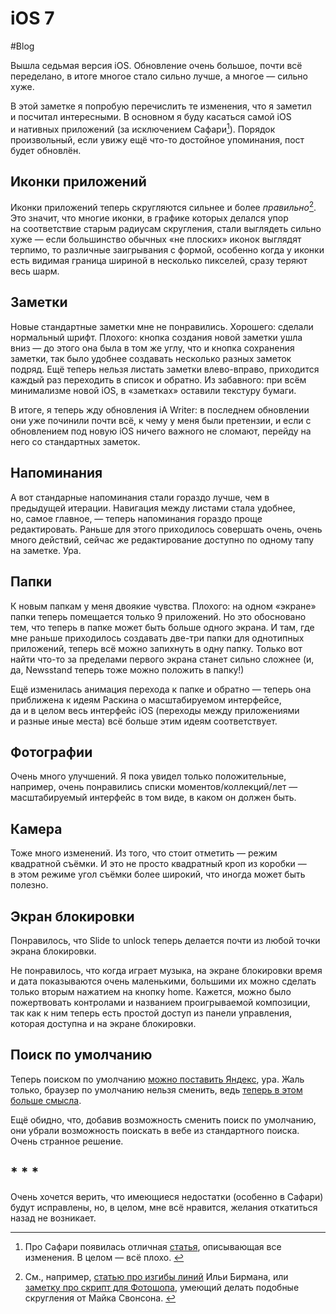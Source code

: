 # iOS 7

#Blog

Вышла седьмая версия iOS. Обновление очень большое, почти всё переделано, в итоге многое стало сильно лучше, а многое — сильно хуже.

В этой заметке я попробую перечислить те изменения, что я заметил и посчитал интересными. В основном я буду касаться самой iOS и нативных приложений (за исключением Сафари[^safari]). Порядок произвольный, если увижу ещё что-то достойное упоминания, пост будет обновлён.

[^safari]: Про Сафари появилась отличная [статья](https://www.mobilexweb.com/blog/safari-ios7-html5-problems-apis-review), описывающая все изменения. В целом — всё плохо. <!-- span="2" offset="2" -->

## Иконки приложений

Иконки приложений теперь скругляются сильнее и более _правильно_[^border-radius]. Это значит, что многие иконки, в графике которых делался упор на соответствие старым радиусам скругления, стали выглядеть сильно хуже — если большинство обычных «не плоских» иконок выглядят терпимо, то различные заигрывания с формой, особенно когда у иконки есть видимая граница шириной в несколько пикселей, сразу теряют весь шарм.

[^border-radius]: См., например, [статью про изгибы линий](https://ilyabirman.ru/meanwhile/all/metro-line-curves/) Ильи Бирмана, или [заметку про скрипт для Фотошопа](https://blog.mikeswanson.com/post/61651302736/photoshop-script-for-ios-7-rounded-rectangles), умеющий делать подобные скругления от Майка Свонсона. <!-- offset="1" -->

## Заметки

Новые стандартные заметки мне не понравились. Хорошего: сделали нормальный шрифт. Плохого: кнопка создания новой заметки ушла вниз — до этого она была в том же углу, что и кнопка сохранения заметки, так было удобнее создавать несколько разных заметок подряд. Ещё теперь нельзя листать заметки влево-вправо, приходится каждый раз переходить в список и обратно. Из забавного: при всём минимализме новой iOS, в «заметках» оставили текстуру бумаги.

В итоге, я теперь жду обновления iA Writer: в последнем обновлении они уже починили почти всё, к чему у меня были претензии, и если с обновлением под новую iOS ничего важного не сломают, перейду на него со стандартных заметок.

## Напоминания

А вот стандарные напоминания стали гораздо лучше, чем в предыдущей итерации. Навигация между листами стала удобнее, но, самое главное, — теперь напоминания гораздо проще редактировать. Раньше для этого приходилось совершать очень, очень много действий, сейчас же редактирование доступно по одному тапу на заметке. Ура.

## Папки

К новым папкам у меня двоякие чувства. Плохого: на одном «экране» папки теперь помещается только 9 приложений. Но это обосновано тем, что теперь в папке может быть больше одного экрана. И там, где мне раньше приходилось создавать две-три папки для однотипных приложений, теперь всё можно запихнуть в одну папку. Только вот найти что-то за пределами первого экрана станет сильно сложнее (и, да, Newsstand теперь тоже можно положить в папку!)

Ещё изменилась анимация перехода к папке и обратно — теперь она приближена к идеям Раскина о масштабируемом интерфейсе, да и в целом весь интерфейс iOS (переходы между приложениями и разные иные места) всё больше этим идеям соответствует.

## Фотографии

Очень много улучшений. Я пока увидел только положительные, например, очень понравились списки моментов/коллекций/лет — масштабируемый интерфейс в том виде, в каком он должен быть.

## Камера

Тоже много изменений. Из того, что стоит отметить — режим квадратной съёмки. И это не просто квадратный кроп из коробки — в этом режиме угол съёмки более широкий, что иногда может быть полезно.

## Экран блокировки

Понравилось, что Slide to unlock теперь делается почти из любой точки экрана блокировки.

Не понравилось, что когда играет музыка, на экране блокировки время и дата показываются очень маленькими, большими их можно сделать только вторым нажатием на кнопку home. Кажется, можно было пожертвовать контролами и названием проигрываемой композиции, так как к ним теперь есть простой доступ из панели управления, которая доступна и на экране блокировки.

## Поиск по умолчанию

Теперь поиском по умолчанию [можно поставить Яндекс](https://instagram.com/p/eba5_KmTgh/), ура. Жаль только, браузер по умолчанию нельзя сменить, ведь [теперь в этом больше смысла](#safari).

Ещё обидно, что, добавив возможность сменить поиск по умолчанию, они убрали возможность поискать в вебе из стандартного поиска. Очень странное решение.

## * * *

Очень хочется верить, что имеющиеся недостатки (особенно в Сафари) будут исправлены, но, в целом, мне всё нравится, желания откатиться назад не возникает.
